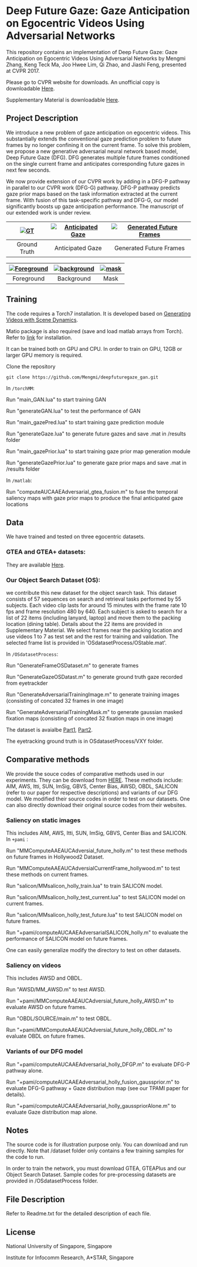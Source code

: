 # Deep Future Gaze: Gaze Anticipation on Egocentric Videos Using Adversarial Networks

This repository contains an implementation of Deep Future Gaze: Gaze Anticipation on Egocentric Videos Using Adversarial Networks by Mengmi Zhang, Keng Teck Ma, Joo Hwee Lim, Qi Zhao, and Jiashi Feng, presented at CVPR 2017. 

Please go to CVPR website for downloads. An unofficial copy is downloadable [Here](https://media.wix.com/ugd/d2b381_b48aa16a715b4826947d7d5ae383a8a6.pdf).

Supplementary Material is downloadable [Here](https://media.wix.com/ugd/d2b381_a8fc394461af405498126540d3012d3b.pdf).

## Project Description

We introduce a new problem of gaze anticipation on egocentric videos. This substantially extends the conventional gaze prediction problem to future frames by no longer confining it on the current frame. To solve this problem, we propose a new generative adversarial neural network based model, Deep Future Gaze (DFG). DFG generates multiple future frames conditioned on the single current frame and anticipates corresponding future gazes in next few seconds.

We now provide extension of our CVPR work by adding in a DFG-P pathway in parallel to our CVPR work (DFG-G) pathway. DFG-P pathway predicts gaze prior maps based on the task information extracted at the current frame. With fusion of this task-specific pathway and DFG-G, our model significantly boosts up gaze anticipation performance. The manuscript of our extended work is under review.

| [![GT](vis/groundtruth.gif)](vis/groundtruth.gif)  | [![Anticipated Gaze](vis/futuregaze.gif)](vis/futuregaze.gif) | [![Generated Future Frames](vis/generated.gif)](vis/generated.gif) |
|:---:|:---:|:---:|
| Ground Truth | Anticipated Gaze | Generated Future Frames |

| [![Foreground](vis/foreground.gif)](vis/foreground.gif)  | [![background](vis/background.gif)](vis/background.gif) | [![mask](vis/mask.gif)](vis/mask.gif) |
|:---:|:---:|:---:|
| Foreground | Background | Mask |

## Training

The code requires a Torch7 installation. It is developed based on [Generating Videos with Scene Dynamics](https://github.com/cvondrick/videogan).

Matio package is also required (save and load matlab arrays from Torch). Refer to [link](https://github.com/soumith/matio-ffi.torch) for installation.

It can be trained both on GPU and CPU. In order to train on GPU, 12GB or larger GPU memory is required. 

Clone the repository
```
git clone https://github.com/Mengmi/deepfuturegaze_gan.git
```
In ```/torchMM```:

Run "main_GAN.lua" to start training GAN

Run "generateGAN.lua" to test the performance of GAN

Run "main_gazePred.lua" to start training gaze prediction module

Run "generateGaze.lua" to generate future gazes and save .mat in /results folder

Run "main_gazePrior.lua" to start training gaze prior map generation module

Run "generateGazePrior.lua" to generate gaze prior maps and save .mat in /results folder

In ```/matlab```:

Run "computeAUCAAEAdversarial_gtea_fusion.m" to fuse the temporal saliency maps with gaze prior maps to produce the final anticipated gaze locations

## Data

We have trained and tested on three egocentric datasets. 

### GTEA and GTEA+ datasets:
They are available [Here](http://ai.stanford.edu/~alireza/GTEA_Gaze_Website/). 

### Our Object Search Dataset (OS):
we contribute this new dataset for the object search task. This dataset consists of 57 sequences on search and retrieval tasks performed by 55 subjects. Each video clip lasts for around 15 minutes with the frame rate 10 fps and frame resolution 480 by 640. Each subject is asked to search for a list of 22 items (including lanyard, laptop) and move them to the packing location (dining table). Details about the 22 items are provided in Supplementary Material. We select frames near the packing location and use videos 1 to 7 as test set and the rest for training and validation. The selected frame list is provided in 'OSdatasetProcess/OStable.mat'.

In ```/OSdatasetProcess```:

Run "GenerateFrameOSDataset.m" to generate frames

Run "GenerateGazeOSDatast.m" to generate ground truth gaze recorded from eyetrackder

Run "GenerateAdversarialTrainingImage.m" to generate training images (consisting of concated 32 frames in one image)

Run "GenerateAdversarialTrainingMask.m" to generate gaussian masked fixation maps (consisting of concated 32 fixation maps in one image)

The dataset is avaialbe [Part1](https://drive.google.com/file/d/0B5nxfBgktACsMWdGOC1zQ29md0k/view?usp=sharing), [Part2](https://drive.google.com/file/d/0BzNj4DVGxJtiRmxJckUyVHg1SGM/view?usp=sharing).

The eyetracking ground truth is in OSdatasetProcess/VXY folder.

## Comparative methods

We provide the souce codes of comparative methods used in our experiments. They can be download from [HERE](https://drive.google.com/file/d/13TeBMLk5tE3vTsbXuyD7gXO1TG65msgG/view?usp=sharing). These methods include: AIM, AWS, Itti, SUN, ImSig, GBVS, Center Bias, AWSD, OBDL, SALICON (refer to our paper for respective descriptions) and variants of our DFG model. We modified their source codes in order to test on our datasets. One can also directly download their original source codes from their websites.

### Saliency on static images
This includes AIM, AWS, Itti, SUN, ImSig, GBVS, Center Bias and SALICON. In ```+pami``` :

Run "MMComputeAAEAUCAdversial_future_holly.m" to test these methods on future frames in Hollywood2 Dataset.

Run "MMComputeAAEAUCAdversialCurrentFrame_hollywood.m" to test these methods on current frames.

Run "salicon/MMsalicon_holly_train.lua" to train SALICON model.

Run "salicon/MMsalicon_holly_test_current.lua" to test SALICON model on current frames.

Run "salicon/MMsalicon_holly_test_future.lua" to test SALICON model on future frames.

Run "+pami/computeAUCAAEAdversarialSALICON_holly.m" to evaluate the performance of SALICON model on future frames.

One can easily generalize modify the directory to test on other datasets.

### Saliency on videos
This includes AWSD and OBDL. 

Run "AWSD/MM_AWSD.m" to test AWSD.

Run "+pami/MMComputeAAEAUCAdversial_future_holly_AWSD.m" to evaluate AWSD on future frames.

Run "OBDL/SOURCE/main.m" to test OBDL.

Run "+pami/MMComputeAAEAUCAdversial_future_holly_OBDL.m" to evaluate OBDL on future frames.

### Variants of our DFG model

Run "+pami/computeAUCAAEAdversarial_holly_DFGP.m" to evaluate DFG-P pathway alone.

Run "+pami/computeAUCAAEAdversarial_holly_fusion_gaussprior.m" to evaluate DFG-G pathway + Gaze distribution map (see our TPAMI paper for details).

Run "+pami/computeAUCAAEAdversarial_holly_gausspriorAlone.m" to evaluate Gaze distribution map alone.

## Notes

The source code is for illustration purpose only. You can download and run directly. Note that /dataset folder only contains a few training samples for the code to run.  

In order to train the network, you must download GTEA, GTEAPlus and our Object Search Dataset. Sample codes for pre-processing datasets are provided in /OSdatasetProcess folder.

## File Description

Refer to Readme.txt for the detailed description of each file.

## License

National University of Singapore, Singapore

Institute for Infocomm Research, A*STAR, Singapore

